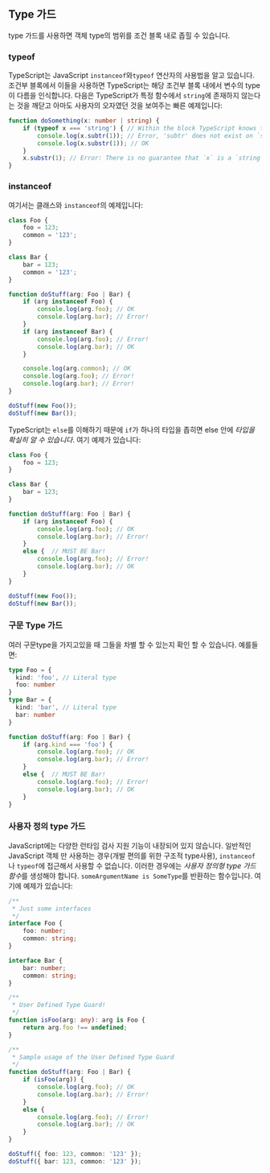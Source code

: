 ## Type 가드
type 가드를 사용하면 객체 type의 범위를 조건 블록 내로 좁힐 수 있습니다.


### typeof

TypeScript는 JavaScript `instanceof`와`typeof` 연산자의 사용법을 알고 있습니다. 조건부 블록에서 이들을 사용하면 TypeScript는 해당 조건부 블록 내에서 변수의 type이 다름을 인식합니다. 다음은 TypeScript가 특정 함수에서 `string`에 존재하지 않는다는 것을 깨닫고 아마도 사용자의 오자였던 것을 보여주는 빠른 예제입니다:

```ts
function doSomething(x: number | string) {
    if (typeof x === 'string') { // Within the block TypeScript knows that `x` must be a string
        console.log(x.subtr(1)); // Error, 'subtr' does not exist on `string`
        console.log(x.substr(1)); // OK
    }
    x.substr(1); // Error: There is no guarantee that `x` is a `string`
}
```

### instanceof

여기서는 클래스와 `instanceof`의 예제입니다:

```ts
class Foo {
    foo = 123;
    common = '123';
}

class Bar {
    bar = 123;
    common = '123';
}

function doStuff(arg: Foo | Bar) {
    if (arg instanceof Foo) {
        console.log(arg.foo); // OK
        console.log(arg.bar); // Error!
    }
    if (arg instanceof Bar) {
        console.log(arg.foo); // Error!
        console.log(arg.bar); // OK
    }

    console.log(arg.common); // OK
    console.log(arg.foo); // Error!
    console.log(arg.bar); // Error!
}

doStuff(new Foo());
doStuff(new Bar());
```

TypeScript는 `else`를 이해하기 때문에 `if`가 하나의 타입을 좁히면 else 안에 *타입을 확실히 알 수 있습니다*. 여기 예제가 있습니다:

```ts
class Foo {
    foo = 123;
}

class Bar {
    bar = 123;
}

function doStuff(arg: Foo | Bar) {
    if (arg instanceof Foo) {
        console.log(arg.foo); // OK
        console.log(arg.bar); // Error!
    }
    else {  // MUST BE Bar!
        console.log(arg.foo); // Error!
        console.log(arg.bar); // OK
    }
}

doStuff(new Foo());
doStuff(new Bar());
```

### 구문 Type 가드

여러 구문type을 가지고있을 때 그들을 차별 할 수 있는지 확인 할 수 있습니다. 예를들면:

```ts
type Foo = {
  kind: 'foo', // Literal type 
  foo: number
}
type Bar = {
  kind: 'bar', // Literal type 
  bar: number
}

function doStuff(arg: Foo | Bar) {
    if (arg.kind === 'foo') {
        console.log(arg.foo); // OK
        console.log(arg.bar); // Error!
    }
    else {  // MUST BE Bar!
        console.log(arg.foo); // Error!
        console.log(arg.bar); // OK
    }
}
```

### 사용자 정의 type 가드
JavaScript에는 다양한 런타임 검사 지원 기능이 내장되어 있지 않습니다. 일반적인 JavaScript 객체 만 사용하는 경우(개발 편의를 위한 구조적 type사용), `instanceof`나 `typeof`에 접근해서 사용할 수 없습니다. 이러한 경우에는 *사용자 정의형 type 가드 함수*를 생성해야 합니다. `someArgumentName is SomeType`를 반환하는 함수입니다. 여기에 예제가 있습니다:

```ts
/**
 * Just some interfaces
 */
interface Foo {
    foo: number;
    common: string;
}

interface Bar {
    bar: number;
    common: string;
}

/**
 * User Defined Type Guard!
 */
function isFoo(arg: any): arg is Foo {
    return arg.foo !== undefined;
}

/**
 * Sample usage of the User Defined Type Guard
 */
function doStuff(arg: Foo | Bar) {
    if (isFoo(arg)) {
        console.log(arg.foo); // OK
        console.log(arg.bar); // Error!
    }
    else {
        console.log(arg.foo); // Error!
        console.log(arg.bar); // OK
    }
}

doStuff({ foo: 123, common: '123' });
doStuff({ bar: 123, common: '123' });
```
